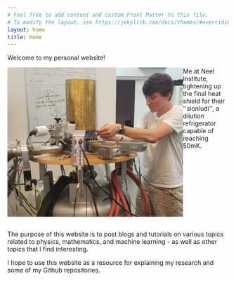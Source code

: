 ```yaml
---
# Feel free to add content and custom Front Matter to this file.
# To modify the layout, see https://jekyllrb.com/docs/themes/#overriding-theme-defaults
layout: home
title: Home
---
```

<!-- <link rel="stylesheet" type="text/css" href="https://github.com/JacobHA/JacobHA.github.io/css/style.css"> -->
<style>
    div#css-section { 
    border:1px dotted red; 
    padding: 20px;
    }
</style>
Welcome to my personal website!

<!-- Add an image here -->
<img align = "left" src="assets/20190626neelpic.PNG" width = 400px>
<p id = "lefttext">
Me at Neel Institute, tightening up the final heat shield for their ''sionludi'', a dilution refrigerator capable of reaching 50mK.
</p>
<br clear="left"/>

<br>

The purpose of this website is to post blogs and tutorials on various topics related to physics, mathematics, and machine learning - as well as other topics that I find interesting.

I hope to use this website as a resource for explaining my research and some of my Github repositories.
<!-- 
P.S. There are:
You can find the source of this project
[here](https://github.com/SimonDosda/gp-blog). -->
